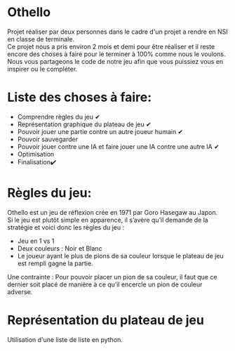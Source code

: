 # Othello
Projet réaliser par deux personnes dans le cadre d'un projet a rendre en NSI en classe de terminale.  
Ce projet nous a pris environ 2 mois et demi pour être réaliser et il reste encore des choses à faire pour le terminer à 100% comme nous le voulons.  
Nous vous partageons le code de notre jeu afin que vous puissiez vous en inspirer ou le compléter.  

# Liste des choses à faire:
- Comprendre règles du jeu ✔
- Représentation graphique du plateau de jeu ✔
- Pouvoir jouer une partie contre un autre joueur humain ✔
- Pouvoir sauvegarder
- Pouvoir jouer contre une IA et faire jouer une IA contre une autre IA ✔
- Optimisation 
- Finalisation:heavy_check_mark:

# Règles du jeu:
Othello est un jeu de réflexion crée en 1971 par Goro Hasegaw au Japon.  
Si le jeu est plutôt simple en apparence, il s’avère qu’il demande de la stratégie et voici donc les règles du jeu :
- Jeu en 1 vs 1
- Deux couleurs : Noir et Blanc
- Le joueur ayant le plus de pions de sa couleur lorsque le plateau de jeu est rempli gagne la partie.  

Une contrainte : Pour pouvoir placer un pion de sa couleur, il faut que ce dernier soit placé de manière à ce qu’il encercle un pion de couleur adverse.

# Représentation du plateau de jeu
Utilisation d'une liste de liste en python. 
